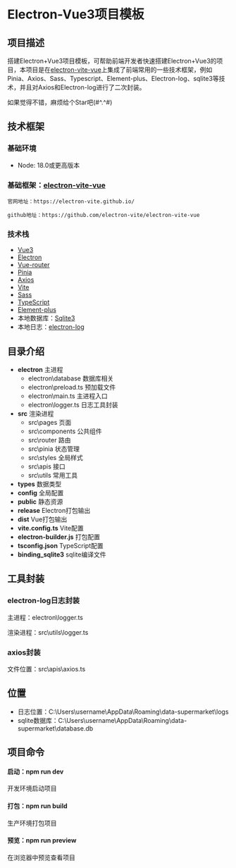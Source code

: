 # Electron-Vue3项目模板

## 项目描述

搭建Electron+Vue3项目模板，可帮助前端开发者快速搭建Electron+Vue3的项目，本项目是在[electron-vite-vue](https://github.com/electron-vite/electron-vite-vue)上集成了前端常用的一些技术框架，例如Pinia、Axios、Sass、Typescript、Element-plus、Electron-log、sqlite3等技术，并且对Axios和Electron-log进行了二次封装。

如果觉得不错，麻烦给个Star吧(#^.^#)

## 技术框架

### 基础环境

* Node:  18.0或更高版本

### **基础框架：[electron-vite-vue](https://github.com/electron-vite/electron-vite-vue)**

    官网地址：https://electron-vite.github.io/

    github地址：https://github.com/electron-vite/electron-vite-vue

### 技术栈

* [Vue3](https://cn.vuejs.org/)
* [Electron](https://www.electronjs.org/zh/docs/latest/)
* [Vue-router](https://router.vuejs.org/zh/)
* [Pinia](https://pinia.vuejs.org/zh/getting-started.html)
* [Axios](https://www.axios-http.cn/)
* [Vite](https://cn.vitejs.dev/)
* [Sass](https://www.sass.hk/)
* [TypeScript](https://www.tslang.cn/index.html)
* [Element-plus](https://element-plus.org/zh-CN/component/button.html)
* 本地数据库：[Sqlite3](https://github.com/TryGhost/node-sqlite3)
* 本地日志：[electron-log](https://github.com/megahertz/electron-log)

## 目录介绍

* **electron** 主进程
  * electron\database 数据库相关
  * electron\preload.ts  预加载文件
  * electron\main.ts  主进程入口
  * electron\logger.ts 日志工具封装
* **src** 渲染进程
  * src\pages  页面
  * src\components 公共组件
  * src\router  路由
  * src\pinia  状态管理
  * src\styles  全局样式
  * src\apis  接口
  * src\utils  常用工具
* **types**  数据类型
* **config** 全局配置
* **public** 静态资源
* **release** Electron打包输出
* **dist** Vue打包输出
* **vite.config.ts** Vite配置
* **electron-builder.js** 打包配置
* **tsconfig.json** TypeScript配置
* **binding_sqlite3** sqlite编译文件

## 工具封装

### electron-log日志封装

主进程：electron\logger.ts

渲染进程：src\utils\logger.ts

### axios封装

文件位置：src\apis\axios.ts

## 位置

* 日志位置：C:\Users\\username\AppData\Roaming\data-supermarket\logs
* sqlite数据库：C:\Users\\username\AppData\Roaming\data-supermarket\database.db

## 项目命令

#### 启动：npm run dev

开发环境启动项目

#### 打包：npm run build

生产环境打包项目

#### 预览：npm run preview

在浏览器中预览查看项目
